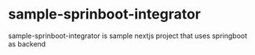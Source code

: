 # sample-sprinboot-integrator
sample-sprinboot-integrator is sample nextjs project that uses springboot as backend
